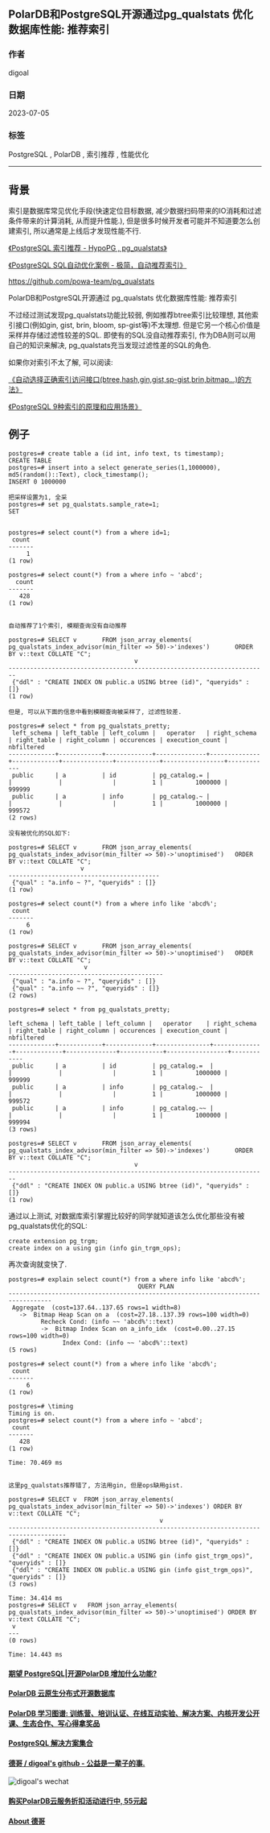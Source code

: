 ## PolarDB和PostgreSQL开源通过pg_qualstats 优化数据库性能: 推荐索引   
    
### 作者    
digoal    
    
### 日期    
2023-07-05    
    
### 标签    
PostgreSQL , PolarDB , 索引推荐 , 性能优化      
    
----    
    
## 背景    
索引是数据库常见优化手段(快速定位目标数据, 减少数据扫码带来的IO消耗和过滤条件带来的计算消耗, 从而提升性能.), 但是很多时候开发者可能并不知道要怎么创建索引, 所以通常是上线后才发现性能不行.    
  
[《PostgreSQL 索引推荐 - HypoPG , pg_qualstats》](../201908/20190804_02.md)    
  
[《PostgreSQL SQL自动优化案例 - 极简，自动推荐索引》](../201801/20180111_02.md)    
  
https://github.com/powa-team/pg_qualstats  
  
PolarDB和PostgreSQL开源通过 pg_qualstats 优化数据库性能: 推荐索引   
  
  
不过经过测试发现pg_qualstats功能比较弱, 例如推荐btree索引比较理想, 其他索引接口(例如gin, gist, brin, bloom, sp-gist等)不太理想. 但是它另一个核心价值是采样并存储过滤性较差的SQL. 即使有的SQL没自动推荐索引, 作为DBA则可以用自己的知识来解决, pg_qualstats充当发现过滤性差的SQL的角色.    
  
如果你对索引不太了解, 可以阅读:   
  
[《自动选择正确索引访问接口(btree,hash,gin,gist,sp-gist,brin,bitmap...)的方法》](../201706/20170617_01.md)       
     
[《PostgreSQL 9种索引的原理和应用场景》](../201706/20170627_01.md)      
  
## 例子  
  
```  
postgres=# create table a (id int, info text, ts timestamp);  
CREATE TABLE  
postgres=# insert into a select generate_series(1,1000000), md5(random()::Text), clock_timestamp();  
INSERT 0 1000000  
  
把采样设置为1, 全采  
postgres=# set pg_qualstats.sample_rate=1;  
SET  
  
  
postgres=# select count(*) from a where id=1;  
 count    
-------  
     1  
(1 row)  
  
postgres=# select count(*) from a where info ~ 'abcd';    
  count    
-------  
   428  
(1 row)  
  
  
自动推荐了1个索引, 模糊查询没有自动推荐  
  
postgres=# SELECT v       FROM json_array_elements( pg_qualstats_index_advisor(min_filter => 50)->'indexes')       ORDER BY v::text COLLATE "C";  
                                   v    
------------------------------------------------------------------------  
 {"ddl" : "CREATE INDEX ON public.a USING btree (id)", "queryids" : []}  
(1 row)  
  
但是, 可以从下面的信息中看到模糊查询被采样了, 过滤性较差.  
  
postgres=# select * from pg_qualstats_pretty;  
 left_schema | left_table | left_column |   operator   | right_schema | right_table | right_column | occurences | execution_count | nbfiltered    
-------------+------------+-------------+--------------+--------------+-------------+--------------+------------+-----------------+------------  
 public      | a          | id          | pg_catalog.= |              |             |              |          1 |         1000000 |     999999  
 public      | a          | info        | pg_catalog.~ |              |             |              |          1 |         1000000 |     999572  
(2 rows)  
  
没有被优化的SQL如下:  
  
postgres=# SELECT v       FROM json_array_elements( pg_qualstats_index_advisor(min_filter => 50)->'unoptimised')   ORDER BY v::text COLLATE "C";  
                    v    
------------------------------------------  
 {"qual" : "a.info ~ ?", "queryids" : []}  
(1 row)  
  
postgres=# select count(*) from a where info like 'abcd%';    
 count    
-------  
     6  
(1 row)  
  
postgres=# SELECT v       FROM json_array_elements( pg_qualstats_index_advisor(min_filter => 50)->'unoptimised')   ORDER BY v::text COLLATE "C";  
                     v    
-------------------------------------------  
 {"qual" : "a.info ~ ?", "queryids" : []}  
 {"qual" : "a.info ~~ ?", "queryids" : []}  
(2 rows)  
  
postgres=# select * from pg_qualstats_pretty;  
  
left_schema | left_table | left_column |   operator    | right_schema | right_table | right_column | occurences | execution_count | nbfiltered    
-------------+------------+-------------+---------------+--------------+-------------+--------------+------------+-----------------+------------  
 public      | a          | id          | pg_catalog.=  |              |             |              |          1 |         1000000 |     999999  
 public      | a          | info        | pg_catalog.~  |              |             |              |          1 |         1000000 |     999572  
 public      | a          | info        | pg_catalog.~~ |              |             |              |          1 |         1000000 |     999994  
(3 rows)  
  
postgres=# SELECT v       FROM json_array_elements( pg_qualstats_index_advisor(min_filter => 50)->'indexes')       ORDER BY v::text COLLATE "C";  
                                   v    
------------------------------------------------------------------------  
 {"ddl" : "CREATE INDEX ON public.a USING btree (id)", "queryids" : []}  
(1 row)  
```  
  
通过以上测试, 对数据库索引掌握比较好的同学就知道该怎么优化那些没有被pg_qualstats优化的SQL:     
  
```  
create extension pg_trgm;  
create index on a using gin (info gin_trgm_ops);  
```  
  
再次查询就变快了.  
  
```  
postgres=# explain select count(*) from a where info like 'abcd%';    
                                    QUERY PLAN                                      
----------------------------------------------------------------------------------  
 Aggregate  (cost=137.64..137.65 rows=1 width=8)  
   ->  Bitmap Heap Scan on a  (cost=27.18..137.39 rows=100 width=0)  
         Recheck Cond: (info ~~ 'abcd%'::text)  
         ->  Bitmap Index Scan on a_info_idx  (cost=0.00..27.15 rows=100 width=0)  
               Index Cond: (info ~~ 'abcd%'::text)  
(5 rows)  
  
postgres=# select count(*) from a where info like 'abcd%';    
 count   
-------  
     6  
(1 row)  
  
postgres=# \timing  
Timing is on.  
postgres=# select count(*) from a where info ~ 'abcd';    
 count   
-------  
   428  
(1 row)  
  
Time: 70.469 ms  
  
  
这里pg_qualstats推荐错了, 方法用gin, 但是ops缺用gist.  
  
postgres=# SELECT v  FROM json_array_elements(  pg_qualstats_index_advisor(min_filter => 50)->'indexes') ORDER BY v::text COLLATE "C";  
                                          v                                             
--------------------------------------------------------------------------------------  
 {"ddl" : "CREATE INDEX ON public.a USING btree (id)", "queryids" : []}  
 {"ddl" : "CREATE INDEX ON public.a USING gin (info gist_trgm_ops)", "queryids" : []}  
 {"ddl" : "CREATE INDEX ON public.a USING gin (info gist_trgm_ops)", "queryids" : []}  
(3 rows)  
  
Time: 34.414 ms  
postgres=# SELECT v   FROM json_array_elements( pg_qualstats_index_advisor(min_filter => 50)->'unoptimised') ORDER BY v::text COLLATE "C";  
 v   
---  
(0 rows)  
  
Time: 14.443 ms  
```  
     
  
#### [期望 PostgreSQL|开源PolarDB 增加什么功能?](https://github.com/digoal/blog/issues/76 "269ac3d1c492e938c0191101c7238216")
  
  
#### [PolarDB 云原生分布式开源数据库](https://github.com/ApsaraDB "57258f76c37864c6e6d23383d05714ea")
  
  
#### [PolarDB 学习图谱: 训练营、培训认证、在线互动实验、解决方案、内核开发公开课、生态合作、写心得拿奖品](https://www.aliyun.com/database/openpolardb/activity "8642f60e04ed0c814bf9cb9677976bd4")
  
  
#### [PostgreSQL 解决方案集合](../201706/20170601_02.md "40cff096e9ed7122c512b35d8561d9c8")
  
  
#### [德哥 / digoal's github - 公益是一辈子的事.](https://github.com/digoal/blog/blob/master/README.md "22709685feb7cab07d30f30387f0a9ae")
  
  
![digoal's wechat](../pic/digoal_weixin.jpg "f7ad92eeba24523fd47a6e1a0e691b59")
  
  
#### [购买PolarDB云服务折扣活动进行中, 55元起](https://www.aliyun.com/activity/new/polardb-yunparter?userCode=bsb3t4al "e0495c413bedacabb75ff1e880be465a")
  
  
#### [About 德哥](https://github.com/digoal/blog/blob/master/me/readme.md "a37735981e7704886ffd590565582dd0")
  
